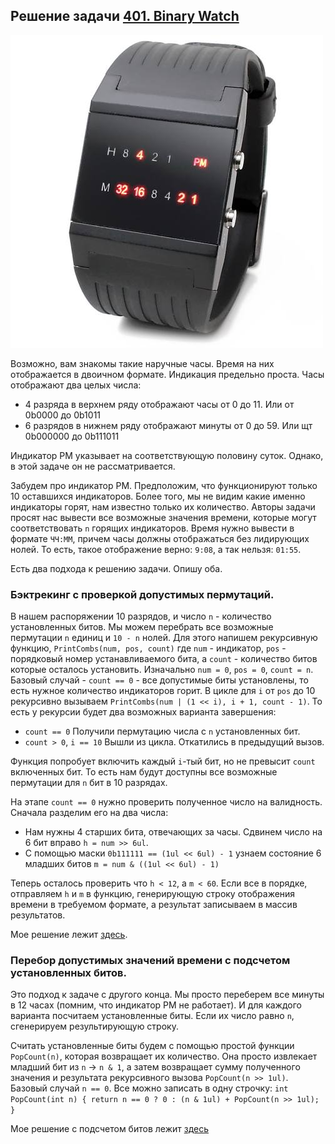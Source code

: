 ## Решение задачи [401. Binary Watch](https://leetcode.com/problems/binary-watch/description/)

![](Img/binarywatch.jpg)

Возможно, вам знакомы такие наручные часы. Время на них отображается в двоичном формате. Индикация предельно проста. Часы отображают два целых числа:
- 4 разряда в верхнем ряду отображают часы от 0 до 11. Или от 0b0000 до 0b1011
- 6 разрядов в нижнем ряду отображают минуты от 0 до 59. Или щт 0b000000 до 0b111011

Индикатор PM указывает на соответствующую половину суток. Однако, в этой задаче он не рассматривается.

Забудем про индикатор PM. Предположим, что функционируют только 10 оставшихся индикаторов. Более того, мы не видим какие именно индикаторы горят, нам известно только их количество. Авторы задачи просят нас вывести все возможные значения времени, которые могут соответствовать `n` горящих индикаторов. Время нужно вывести в формате `ЧЧ:ММ`, причем часы должны отображаться без лидирующих нолей. То есть, такое отображение верно: `9:08`, а так нельзя: `01:55`.

Есть два подхода к решению задачи. Опишу оба.

### Бэктрекинг с проверкой допустимых пермутаций.

В нашем распоряжении 10 разрядов, и число `n` - количество установленных битов. Мы можем перебрать все возможные пермутации `n` единиц и `10 - n` нолей. Для этого напишем рекурсивную функцию, `PrintCombs(num, pos, count)` где `num` - индикатор, `pos` - порядковый номер устанавливаемого бита, а `count` - количество битов которые осталось установить. Изначально `num = 0`, `pos = 0`, `count = n`.
Базовый случай - `count == 0` - все допустимые биты установлены, то есть нужное количество индикаторов горит. В цикле для `i` от `pos` до 10 рекурсивно вызываем `PrintCombs(num | (1 << i), i + 1, count - 1)`. То есть у рекурсии будет два возможных варианта завершения:
- `count == 0` Получили пермутацию числа с `n` установленных бит.
- `count > 0`, `i == 10` Вышли из цикла. Откатились в предыдущий вызов. 

Функция попробует включить каждый `i`-тый бит, но не превысит `count` включенных бит. То есть нам будут доступны все возможные пермутации для `n` бит в 10 разрядах.

На этапе `count == 0` нужно проверить полученное число на валидность. Сначала разделим его на два числа:
- Нам нужны 4 старших бита, отвечающих за часы. Сдвинем число на 6 бит вправо `h = num >> 6ul`.
- С помощью маски `0b111111 == (1ul << 6ul) - 1` узнаем состояние 6 младших битов `m = num & ((1ul << 6ul) - 1)`

Теперь осталось проверить что `h < 12`, а `m < 60`. Если все в порядке, отправляем `h` и `m` в функцию, генерирующую строку отображения времени в требуемом формате, а результат записываем в массив результатов.

Мое решение лежит [здесь](backtrack.cpp).

### Перебор допустимых значений времени с подсчетом установленных битов.

Это подход к задаче с другого конца. Мы просто переберем все минуты в 12 часах (помним, что индикатор PM не работает). И для каждого варианта посчитаем установленные биты. Если их число равно `n`, сгенерируем результирующую строку.

Считать установленные биты будем с помощью простой функции `PopCount(n)`, которая возвращает их количество. Она просто извлекает младший бит из `n` -> `n & 1`, а затем возвращает сумму полученного значения и результата рекурсивного вызова `PopCount(n >> 1ul)`. Базовый случай `n == 0`. Все можно записать в одну строчку: `int PopCount(int n) { return n == 0 ? 0 : (n & 1ul) + PopCount(n >> 1ul); }`

Мое решение с подсчетом битов лежит [здесь](pop_count.cpp)


